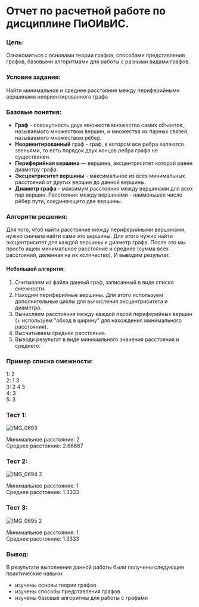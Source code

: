 # Отчет по расчетной работе по дисциплине ПиОИвИС.

### Цель:
Ознакомиться с  основами теории графов, способами представления графов, базовыми алгоритмами для работы с разными видами графов.
### Условие задания:
Найти минимальное и среднее расстояние между периферийными вершинами неориентированного графа
### Базовые понятия:
- **Граф** - совокупность двух множеств множества самих объектов, называемого множеством вершин, и множества их парных связей, называемого множеством рёбер.
- **Неориентированный** граф - граф, в котором все ребра являются звеньями, то есть порядок двух концов ребра графа не существенен.
- **Периферийная вершина** — вершина, эксцентриситет которой равен диаметру графа.
- **Эксцентриситет вершины** - максимальное из всех минимальных расстояний от других вершин до данной вершины.
- **Диаметр графа** - максимум расстояния между вершинами для всех пар вершин. Расстояние между вершинами - наименьшее число рёбер пути, соединяющего две вершины.

### Алгоритм решения:
Для тoго, чтоб найти расстояние между периферийными вершинами, нужно сначала найти сами это вершины. Для этого нужно найти эксцентриситет для каждой вершины и диаметр графа. 
После это мы просто ищем минимальное расстояние и среднее (сумма всех расстояний, деленная на их количество). И выводим результат.
#### Небольшой алгоритм:
1. Считываем из файла данный граф, записанный в виде списка смежности.
2. Находим периферийные вершины. Для этого используем дополнительные циклы для вычисления эксцентриситета и диаметра.
3. Вычисляем расстояния между каждой парой периферийных вершин (+ используем "обход в ширину" для нахождения минимального расстояния).
4. Высчитываем среднее расстояние.
5. Выводи результат в виде минимального значения расстояния и среднего.
### Пример списка смежности:
1: 2 \
2: 1 3 \
3: 2 4 5 \
4: 3 \
5: 3
### Тест 1:
![IMG_0693](https://github.com/iis-32170x/RPIIS/assets/145375460/c52d6227-8615-4bbd-aec5-157157b83e3a)

Минимальное расcтояние: 2 \
Среднее расстояние: 2.66667
### Тест 2:
![IMG_0694 2](https://github.com/iis-32170x/RPIIS/assets/145375460/e3081dbd-5c35-48f3-ba70-87db2d92abc8)

Минимальное расcтояние: 1 \
Среднее расстояние: 1.3333
### Тест 3:
![IMG_0695 2](https://github.com/iis-32170x/RPIIS/assets/145375460/31b06cf4-d4c7-45be-b6bc-a243190bcab6)

Минимальное расcтояние: 1 \
Среднее расстояние: 1.3333



### Вывод:
В результате выполнения данной работы были получены следующие практические навыки:
- изучены основы теории графов
- изучены способы представления графов
- изучены базовые алгоритмы для работы с графами

